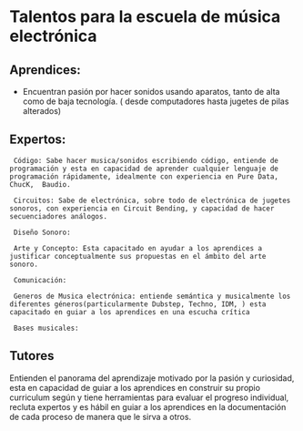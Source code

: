 # Talentos para la  escuela de música electrónica
## Aprendices:
- Encuentran pasión  por hacer sonidos usando aparatos, tanto de alta como de baja tecnología. ( desde computadores hasta jugetes de pilas alterados)
## Expertos:
     Código: Sabe hacer musica/sonidos escribiendo código, entiende de programación y esta en capacidad de aprender cualquier lenguaje de programación rápidamente, idealmente con experiencia en Pure Data, ChucK,  Baudio.
     
     Circuitos: Sabe de electrónica, sobre todo de electrónica de jugetes sonoros, con experiencia en Circuit Bending, y capacidad de hacer secuenciadores análogos.
     
     Diseño Sonoro: 
     
     Arte y Concepto: Esta capacitado en ayudar a los aprendices a justificar conceptualmente sus propuestas en el ámbito del arte sonoro.
     
     Comunicación:
     
     Generos de Musica electrónica: entiende semántica y musicalmente los diferentes géneros(particularmente Dubstep, Techno, IDM, ) esta capacitado en guiar a los aprendices en una escucha crítica
     
     Bases musicales:
     
## Tutores
Entienden el panorama del aprendizaje motivado por la pasión y curiosidad, esta en capacidad de guiar a los aprendices en construir su propio curriculum según y tiene herramientas para evaluar el progreso individual, recluta expertos y es hábil en guiar a los aprendices en la documentación de cada proceso de manera que le sirva a otros.
